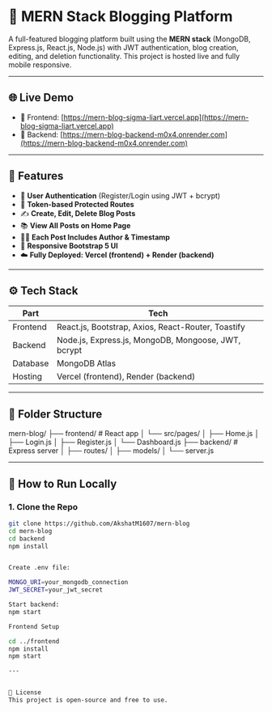 # 📝 MERN Stack Blogging Platform

A full-featured blogging platform built using the **MERN stack** (MongoDB, Express.js, React.js, Node.js) with JWT authentication, blog creation, editing, and deletion functionality. This project is hosted live and fully mobile responsive.

---

## 🌐 Live Demo

- 🔗 Frontend: [https://mern-blog-sigma-liart.vercel.app](https://mern-blog-sigma-liart.vercel.app)
- 🔗 Backend: [https://mern-blog-backend-m0x4.onrender.com](https://mern-blog-backend-m0x4.onrender.com)

---

## 📌 Features

- 🔐 **User Authentication** (Register/Login using JWT + bcrypt)
- 🧠 **Token-based Protected Routes**
- ✍️ **Create, Edit, Delete Blog Posts**
- 📚 **View All Posts on Home Page**
- 🧑‍💻 **Each Post Includes Author & Timestamp**
- 🎨 **Responsive Bootstrap 5 UI**
- ☁️ **Fully Deployed: Vercel (frontend) + Render (backend)**

---

## ⚙️ Tech Stack

| Part       | Tech                  |
|------------|------------------------|
| Frontend   | React.js, Bootstrap, Axios, React-Router, Toastify |
| Backend    | Node.js, Express.js, MongoDB, Mongoose, JWT, bcrypt |
| Database   | MongoDB Atlas |
| Hosting    | Vercel (frontend), Render (backend) |

---

## 📁 Folder Structure

mern-blog/
├── frontend/ # React app
│ └── src/pages/
│ ├── Home.js
│ ├── Login.js
│ ├── Register.js
│ └── Dashboard.js
├── backend/ # Express server
│ ├── routes/
│ ├── models/
│ └── server.js

---

## 🚀 How to Run Locally

### 1. Clone the Repo

```bash
git clone https://github.com/AkshatM1607/mern-blog
cd mern-blog
cd backend
npm install


Create .env file:

MONGO_URI=your_mongodb_connection
JWT_SECRET=your_jwt_secret

Start backend:
npm start

Frontend Setup

cd ../frontend
npm install
npm start

---


📄 License
This project is open-source and free to use.










